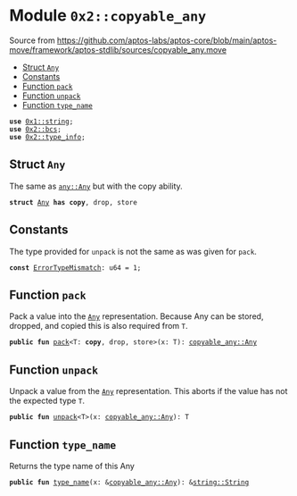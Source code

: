 
<a name="0x2_copyable_any"></a>

# Module `0x2::copyable_any`

Source from https://github.com/aptos-labs/aptos-core/blob/main/aptos-move/framework/aptos-stdlib/sources/copyable_any.move


-  [Struct `Any`](#0x2_copyable_any_Any)
-  [Constants](#@Constants_0)
-  [Function `pack`](#0x2_copyable_any_pack)
-  [Function `unpack`](#0x2_copyable_any_unpack)
-  [Function `type_name`](#0x2_copyable_any_type_name)


<pre><code><b>use</b> <a href="">0x1::string</a>;
<b>use</b> <a href="bcs.md#0x2_bcs">0x2::bcs</a>;
<b>use</b> <a href="type_info.md#0x2_type_info">0x2::type_info</a>;
</code></pre>



<a name="0x2_copyable_any_Any"></a>

## Struct `Any`

The same as <code><a href="any.md#0x2_any_Any">any::Any</a></code> but with the copy ability.


<pre><code><b>struct</b> <a href="copyable_any.md#0x2_copyable_any_Any">Any</a> <b>has</b> <b>copy</b>, drop, store
</code></pre>



<a name="@Constants_0"></a>

## Constants


<a name="0x2_copyable_any_ErrorTypeMismatch"></a>

The type provided for <code>unpack</code> is not the same as was given for <code>pack</code>.


<pre><code><b>const</b> <a href="copyable_any.md#0x2_copyable_any_ErrorTypeMismatch">ErrorTypeMismatch</a>: u64 = 1;
</code></pre>



<a name="0x2_copyable_any_pack"></a>

## Function `pack`

Pack a value into the <code><a href="copyable_any.md#0x2_copyable_any_Any">Any</a></code> representation. Because Any can be stored, dropped, and copied this is
also required from <code>T</code>.


<pre><code><b>public</b> <b>fun</b> <a href="copyable_any.md#0x2_copyable_any_pack">pack</a>&lt;T: <b>copy</b>, drop, store&gt;(x: T): <a href="copyable_any.md#0x2_copyable_any_Any">copyable_any::Any</a>
</code></pre>



<a name="0x2_copyable_any_unpack"></a>

## Function `unpack`

Unpack a value from the <code><a href="copyable_any.md#0x2_copyable_any_Any">Any</a></code> representation. This aborts if the value has not the expected type <code>T</code>.


<pre><code><b>public</b> <b>fun</b> <a href="copyable_any.md#0x2_copyable_any_unpack">unpack</a>&lt;T&gt;(x: <a href="copyable_any.md#0x2_copyable_any_Any">copyable_any::Any</a>): T
</code></pre>



<a name="0x2_copyable_any_type_name"></a>

## Function `type_name`

Returns the type name of this Any


<pre><code><b>public</b> <b>fun</b> <a href="">type_name</a>(x: &<a href="copyable_any.md#0x2_copyable_any_Any">copyable_any::Any</a>): &<a href="_String">string::String</a>
</code></pre>
